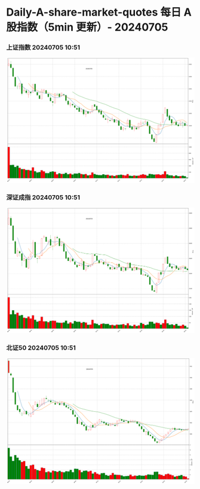 
# Daily-A-share-market-quotes 每日 A 股指数（5min 更新）- 20240705

### 上证指数 20240705 10:51
![](./fig/2024/7/20240705-sh000001.png)

### 深证成指 20240705 10:51
![](./fig/2024/7/20240705-sz399001.png)

### 北证50 20240705 10:51
![](./fig/2024/7/20240705-bj899050.png)
